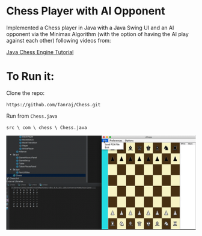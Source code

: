 # Chess Player with AI Opponent

Implemented a Chess player in Java with a Java Swing UI and an AI opponent via the Minimax Algorithm (with the option of having the AI play against each other) following videos from:

[Java Chess Engine Tutorial](https://www.youtube.com/watch?v=h8fSdSUKttk&list=PLOJzCFLZdG4zk5d-1_ah2B4kqZSeIlWtt)

# To Run it: 

Clone the repo:
```
https://github.com/Tanraj/Chess.git
```
Run from `Chess.java`

```
src \ com \ chess \ Chess.java
```

![Alt Text](Chess_Workflow.gif)
